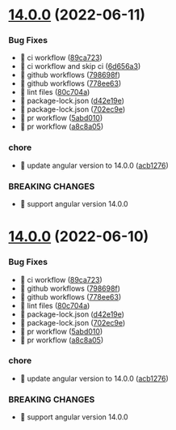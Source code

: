 # [14.0.0](https://github.com/avivharuzi/ngx-glide/compare/13.0.0...14.0.0) (2022-06-11)

### Bug Fixes

- 🐛 ci workflow ([89ca723](https://github.com/avivharuzi/ngx-glide/commit/89ca723d66bb0cb014ad19ccfbba22d1f6871c8d))
- 🐛 ci workflow and skip ci ([6d656a3](https://github.com/avivharuzi/ngx-glide/commit/6d656a3d0a8b63731f74c1ca5b6823010ea8b8b6))
- 🐛 github workflows ([798698f](https://github.com/avivharuzi/ngx-glide/commit/798698f183e312861b5ca462bad4d615dc944c7e))
- 🐛 github workflows ([778ee63](https://github.com/avivharuzi/ngx-glide/commit/778ee6304517347a77b3015da39a4c76e8aa38ed))
- 🐛 lint files ([80c704a](https://github.com/avivharuzi/ngx-glide/commit/80c704a19154b831d9357c64eb192375a112b2fe))
- 🐛 package-lock.json ([d42e19e](https://github.com/avivharuzi/ngx-glide/commit/d42e19e2e376b36b3692433d835586aa57be9b6b))
- 🐛 package-lock.json ([702ec9e](https://github.com/avivharuzi/ngx-glide/commit/702ec9e0a9d96a7c050fe5b2e863f94d6c6e97cd))
- 🐛 pr workflow ([5abd010](https://github.com/avivharuzi/ngx-glide/commit/5abd010d74aff845bd25231a874ab9832c7eb55a))
- 🐛 pr workflow ([a8c8a05](https://github.com/avivharuzi/ngx-glide/commit/a8c8a05e90d5d597b16110668cdc7925c1107725))

### chore

- 🤖 update angular version to 14.0.0 ([acb1276](https://github.com/avivharuzi/ngx-glide/commit/acb12765700a3e993e8c43bfc7fc0d5f4b4416e5))

### BREAKING CHANGES

- 🧨 support angular version 14.0.0

# [14.0.0](https://github.com/avivharuzi/ngx-glide/compare/13.0.0...14.0.0) (2022-06-10)

### Bug Fixes

- 🐛 ci workflow ([89ca723](https://github.com/avivharuzi/ngx-glide/commit/89ca723d66bb0cb014ad19ccfbba22d1f6871c8d))
- 🐛 github workflows ([798698f](https://github.com/avivharuzi/ngx-glide/commit/798698f183e312861b5ca462bad4d615dc944c7e))
- 🐛 github workflows ([778ee63](https://github.com/avivharuzi/ngx-glide/commit/778ee6304517347a77b3015da39a4c76e8aa38ed))
- 🐛 lint files ([80c704a](https://github.com/avivharuzi/ngx-glide/commit/80c704a19154b831d9357c64eb192375a112b2fe))
- 🐛 package-lock.json ([d42e19e](https://github.com/avivharuzi/ngx-glide/commit/d42e19e2e376b36b3692433d835586aa57be9b6b))
- 🐛 package-lock.json ([702ec9e](https://github.com/avivharuzi/ngx-glide/commit/702ec9e0a9d96a7c050fe5b2e863f94d6c6e97cd))
- 🐛 pr workflow ([5abd010](https://github.com/avivharuzi/ngx-glide/commit/5abd010d74aff845bd25231a874ab9832c7eb55a))
- 🐛 pr workflow ([a8c8a05](https://github.com/avivharuzi/ngx-glide/commit/a8c8a05e90d5d597b16110668cdc7925c1107725))

### chore

- 🤖 update angular version to 14.0.0 ([acb1276](https://github.com/avivharuzi/ngx-glide/commit/acb12765700a3e993e8c43bfc7fc0d5f4b4416e5))

### BREAKING CHANGES

- 🧨 support angular version 14.0.0
